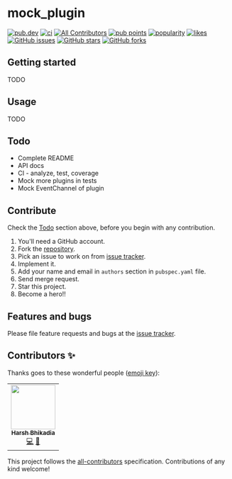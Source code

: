 # mock_plugin

<p>
<a href="https://pub.dev/packages/mock_plugin"><img src="https://img.shields.io/pub/v/mock_plugin?logo=dart" alt="pub.dev"></a>
<a href="https://github.com/daadu/mock_plugin/actions/workflows/ci.yml"><img src="https://github.com/daadu/mock_plugin/actions/workflows/ci.yml/badge.svg" alt="ci"></a>
<!-- ALL-CONTRIBUTORS-BADGE:START - Do not remove or modify this section -->
<a href="#contributors-"><img src="https://img.shields.io/badge/all_contributors-1-orange.svg" alt="All Contributors" /></a>
<!-- ALL-CONTRIBUTORS-BADGE:END -->
<a href="https://pub.dev/packages/mock_plugin/score"><img src="https://badges.bar/mock_plugin/pub%20points" alt="pub points"></a>
<a href="https://pub.dev/packages/mock_plugin/score"><img src="https://badges.bar/mock_plugin/popularity" alt="popularity"></a>
<a href="https://pub.dev/packages/mock_plugin/score"><img src="https://badges.bar/mock_plugin/likes" alt="likes"></a>
<a href="https://github.com/daadu/mock_plugin/issues"><img src="https://img.shields.io/github/issues/daadu/mock_plugin?logo=github" alt="GitHub issues"></a>
<a href="https://github.com/daadu/mock_plugin/stargazers"><img src="https://img.shields.io/github/stars/daadu/mock_plugin?logo=github" alt="GitHub stars"></a>
<a href="https://github.com/daadu/mock_plugin/network"><img src="https://img.shields.io/github/forks/daadu/mock_plugin?logo=github" alt="GitHub forks"></a>
</p>

## Getting started

TODO

## Usage

TODO

## Todo

- Complete README
- API docs
- CI - analyze, test, coverage
- Mock more plugins in tests
- Mock EventChannel of plugin

## Contribute

Check the [Todo](#todo) section above, before you begin with any contribution.

1. You'll need a GitHub account.
2. Fork the [repository](https://github.com/daadu/mock_plugin).
3. Pick an issue to work on from [issue tracker](https://github.com/daadu/mock_plugin/issues).
4. Implement it.
5. Add your name and email in `authors` section in `pubspec.yaml` file.
6. Send merge request.
7. Star this project.
8. Become a hero!!

## Features and bugs

Please file feature requests and bugs at
the [issue tracker](https://github.com/daadu/mock_plugin/issues).

## Contributors ✨

Thanks goes to these wonderful people ([emoji key](https://allcontributors.org/docs/en/emoji-key)):

<!-- ALL-CONTRIBUTORS-LIST:START - Do not remove or modify this section -->
<!-- prettier-ignore-start -->
<!-- markdownlint-disable -->
<table>
  <tr>
    <td align="center"><a href="https://bhikadia.com/"><img src="https://avatars.githubusercontent.com/u/4963236?v=4?s=100" width="100px;" alt=""/><br /><sub><b>Harsh Bhikadia</b></sub></a><br /><a href="https://github.com/daadu/mock_plugin/commits?author=daadu" title="Code">💻</a> <a href="#ideas-daadu" title="Ideas, Planning, & Feedback">🤔</a></td>
  </tr>
</table>

<!-- markdownlint-restore -->
<!-- prettier-ignore-end -->

<!-- ALL-CONTRIBUTORS-LIST:END -->

This project follows the [all-contributors](https://github.com/all-contributors/all-contributors) specification. Contributions of any kind welcome!